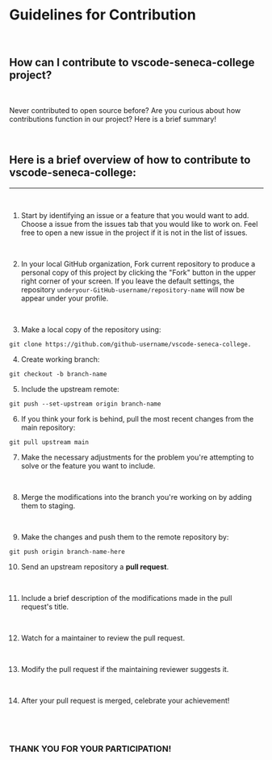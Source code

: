 # Guidelines for Contribution

<br>

## How can I contribute to vscode-seneca-college project?

<br>

Never contributed to open source before? Are you curious about how contributions function in our project?
Here is a brief summary!

<br>

## **Here is a brief overview of how to contribute to vscode-seneca-college:**

---

<br>

1. Start by identifying an issue or a feature that you would want to add. Choose a issue from the issues tab that you would like to work on. Feel free to open a new issue in the project if it is not in the list of issues.

<br>

2. In your local GitHub organization, Fork current repository to produce a personal copy of this project by clicking the "Fork" button in the upper right corner of your screen. If you leave the default settings, the repository `underyour-GitHub-username/repository-name` will now be appear under your profile.

<br>

3. Make a local copy of the repository using:

```
git clone https://github.com/github-username/vscode-seneca-college.
```

4. Create working branch:

```
git checkout -b branch-name
```

5. Include the upstream remote:

```
git push --set-upstream origin branch-name
```

6. If you think your fork is behind, pull the most recent changes from the main repository:

```
git pull upstream main
```

7. Make the necessary adjustments for the problem you're attempting to solve or the feature you want to include.

<br>

8. Merge the modifications into the branch you're working on by adding them to staging.

<br>

9. Make the changes and push them to the remote repository by:

```
git push origin branch-name-here
```

10. Send an upstream repository a **pull request**.

<br>

11. Include a brief description of the modifications made in the pull request's title.

<br>

12. Watch for a maintainer to review the pull request.

<br>

13. Modify the pull request if the maintaining reviewer suggests it.

<br>

14. After your pull request is merged, celebrate your achievement!

## <br>

### THANK YOU FOR YOUR PARTICIPATION!
